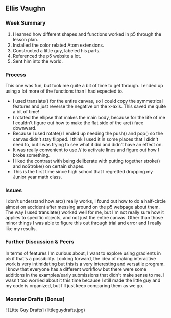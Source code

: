## Ellis Vaughn
### Week Summary
1. I learned how different shapes and functions worked in p5 through the lesson plan.
2. Installed the color related Atom extensions.
2. Constructed a little guy, labeled his parts.
3. Referenced the p5 website a lot.
4. Sent him into the world.

### Process
This one was fun, but took me quite a bit of time to get through. I ended up using a lot more of the functions than I had expected to.

- I used translate() for the entire canvas, so I could copy the symmetrical features and just reverse the negative on the x-axis. This saved me quite a bit of time!
- I rotated the ellipse that makes the main body, because for the life of me I couldn't figure out how to make the flat side of the arc() face downward.
- Because I used rotate() I ended up needing the push() and pop() so the canvas didn't stay flipped. I think I used it in some places that I didn't need to, but I was trying to see what it did and didn't have an effect on.
- It was really convenient to use // to activate lines and figure out how I broke something.
- I liked the contrast with being deliberate with putting together stroke() and noStroke() on certain shapes.
- This is the first time since high school that I regretted dropping my Junior year math class.



### Issues
I don't understand how arc() really works, I found out how to do a half-circle almost on accident after messing around on the p5 webpage about them. The way I used translate() worked well for me, but I'm not really sure how it applies to specific objects, and not just the entire canvas. Other than those minor things I was able to figure this out through trial and error and I really like my results.


### Further Discussion & Peers
In terms of features I'm curious about, I want to explore using gradients in p5 if that's a possibility. Looking forward, the idea of making interactive work is very intimidating but this is a very interesting and versatile program.
I know that everyone has a different workflow but there were some additions in the examples/early submissions that didn't make sense to me. I wasn't too worried about it this time because I still made the little guy and my code is organized, but I'll just keep comparing them as we go.

### Monster Drafts (Bonus)
! [Litte Guy Drafts] (littleguydrafts.jpg)
